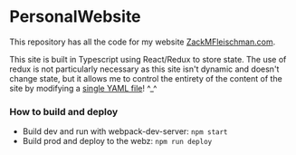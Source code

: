 # PersonalWebsite
This repository has all the code for my website [ZackMFleischman.com](http://www.zackmfleischman.com).

This site is built in Typescript using React/Redux to store state. The use of redux is not particularly necessary as this site isn't dynamic and doesn't change state, but it allows me to control the entirety of the content of the site by modifying a [single YAML file](https://github.com/ZackMFleischman/PersonalWebsite/blob/master/configs/store.yaml)! ^_^

### How to build and deploy

- Build dev and run with webpack-dev-server: `npm start`
- Build prod and deploy to the webz: `npm run deploy`
